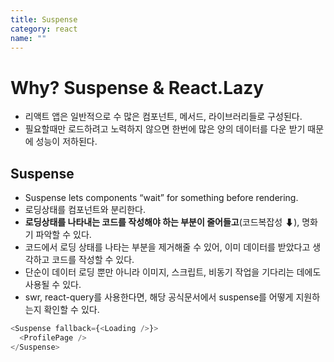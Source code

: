 ```yaml
---
title: Suspense
category: react
name: ""
---
```


# Why? Suspense & React.Lazy

- 리액트 앱은 일반적으로 수 많은 컴포넌트, 메서드, 라이브러리들로 구성된다.
- 필요할때만 로드하려고 노력하지 않으면 한번에 많은 양의 데이터를 다운 받기 때문에 성능이 저하된다.

## Suspense

- Suspense lets components “wait” for something before rendering.
- 로딩상태를 컴포넌트와 분리한다.
- **로딩상태를 나타내는 코드를 작성해야 하는 부분이 줄어들고**(코드복잡성 ⬇), 명화기 파악할 수 있다.
- 코드에서 로딩 상태를 나타는 부분을 제거해줄 수 있어, 이미 데이터를 받았다고 생각하고 코드를 작성할 수 있다.
- 단순이 데이터 로딩 뿐만 아니라 이미지, 스크립트, 비동기 작업을 기다리는 데에도 사용될 수 있다.
- swr, react-query를 사용한다면, 해당 공식문서에서 suspense를 어떻게 지원하는지 확인할 수 있다.

```javascript
<Suspense fallback={<Loading />}>
  <ProfilePage />
</Suspense>
```
